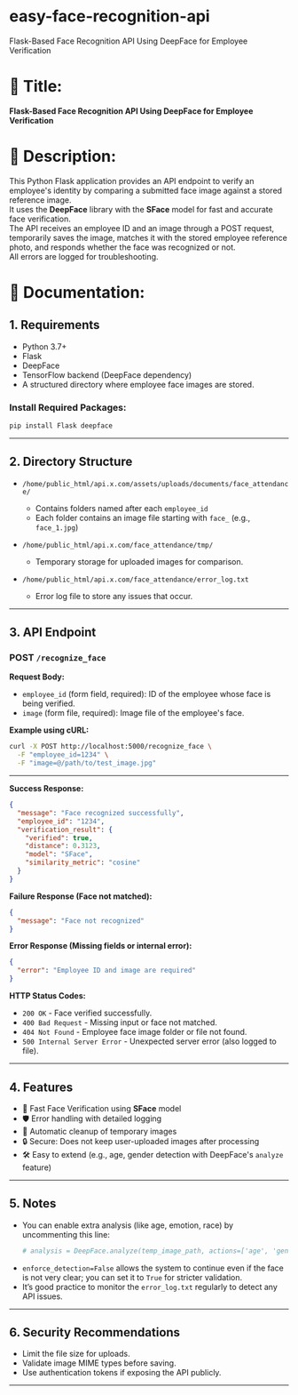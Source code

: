 # easy-face-recognition-api
Flask-Based Face Recognition API Using DeepFace for Employee Verification

# 📌 Title:
**Flask-Based Face Recognition API Using DeepFace for Employee Verification**

# 📃 Description:
This Python Flask application provides an API endpoint to verify an employee's identity by comparing a submitted face image against a stored reference image.  
It uses the **DeepFace** library with the **SFace** model for fast and accurate face verification.  
The API receives an employee ID and an image through a POST request, temporarily saves the image, matches it with the stored employee reference photo, and responds whether the face was recognized or not.  
All errors are logged for troubleshooting.


# 📑 Documentation:

## 1. Requirements
- Python 3.7+
- Flask
- DeepFace
- TensorFlow backend (DeepFace dependency)
- A structured directory where employee face images are stored.

### Install Required Packages:
```bash
pip install Flask deepface
```

---

## 2. Directory Structure

- `/home/public_html/api.x.com/assets/uploads/documents/face_attendance/`
  - Contains folders named after each `employee_id`
  - Each folder contains an image file starting with `face_` (e.g., `face_1.jpg`)

- `/home/public_html/api.x.com/face_attendance/tmp/`
  - Temporary storage for uploaded images for comparison.

- `/home/public_html/api.x.com/face_attendance/error_log.txt`
  - Error log file to store any issues that occur.

---

## 3. API Endpoint

### **POST** `/recognize_face`

**Request Body:**
- `employee_id` (form field, required): ID of the employee whose face is being verified.
- `image` (form file, required): Image file of the employee's face.

**Example using cURL:**
```bash
curl -X POST http://localhost:5000/recognize_face \
  -F "employee_id=1234" \
  -F "image=@/path/to/test_image.jpg"
```

---

**Success Response:**
```json
{
  "message": "Face recognized successfully",
  "employee_id": "1234",
  "verification_result": {
    "verified": true,
    "distance": 0.3123,
    "model": "SFace",
    "similarity_metric": "cosine"
  }
}
```

**Failure Response (Face not matched):**
```json
{
  "message": "Face not recognized"
}
```

**Error Response (Missing fields or internal error):**
```json
{
  "error": "Employee ID and image are required"
}
```

**HTTP Status Codes:**
- `200 OK` - Face verified successfully.
- `400 Bad Request` - Missing input or face not matched.
- `404 Not Found` - Employee face image folder or file not found.
- `500 Internal Server Error` - Unexpected server error (also logged to file).

---

## 4. Features

- 🧠 Fast Face Verification using **SFace** model
- 🛡️ Error handling with detailed logging
- 🧹 Automatic cleanup of temporary images
- 🔒 Secure: Does not keep user-uploaded images after processing
- 🛠️ Easy to extend (e.g., age, gender detection with DeepFace's `analyze` feature)

---

## 5. Notes
- You can enable extra analysis (like age, emotion, race) by uncommenting this line:
  ```python
  # analysis = DeepFace.analyze(temp_image_path, actions=['age', 'gender', 'emotion', 'race'])
  ```
- `enforce_detection=False` allows the system to continue even if the face is not very clear; you can set it to `True` for stricter validation.
- It’s good practice to monitor the `error_log.txt` regularly to detect any API issues.

---

## 6. Security Recommendations
- Limit the file size for uploads.
- Validate image MIME types before saving.
- Use authentication tokens if exposing the API publicly.

---

